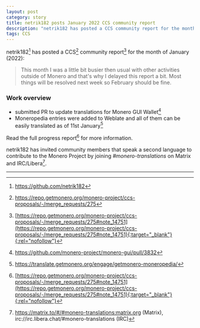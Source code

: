 ```yaml
---
layout: post
category: story
title: netrik182 posts January 2022 CCS community report
description: "netrik182 has posted a CCS community report for the month of January (2022)."
tags: CCS
---
```


netrik182[^1] has posted a CCS[^2] community report[^3] for the month of January (2022):

> This month I was a little bit busier then usual with other activities outside of Monero and that's why I delayed this report a bit. Most things will be resolved next week so February should be fine.

### Work overview

- submitted PR to update translations for Monero GUI Wallet[^4]
- Moneropedia entries were added to Weblate and all of them can be easily translated as of 11st January[^5]

Read the full progress report[^3] for more information.

netrik182 has invited community members that speak a second language to contribute to the Monero Project by joining *#monero-translations* on Matrix and IRC/Libera[^6].


---

[^1]: https://github.com/netrik182
[^2]: https://repo.getmonero.org/monero-project/ccs-proposals/-/merge_requests/275
[^3]: [https://repo.getmonero.org/monero-project/ccs-proposals/-/merge_requests/275#note_14751](https://repo.getmonero.org/monero-project/ccs-proposals/-/merge_requests/275#note_14751){:target="_blank"}{:rel="nofollow"}
[^4]: https://github.com/monero-project/monero-gui/pull/3832
[^5]: https://translate.getmonero.org/engage/getmonero-moneropedia/
[^6]: https://matrix.to/#/#monero-translations:matrix.org (Matrix), irc://irc.libera.chat/#monero-translations (IRC)
[^7]: https://github.com/monero-ecosystem/monero-translations/projects/1#card-73040641
